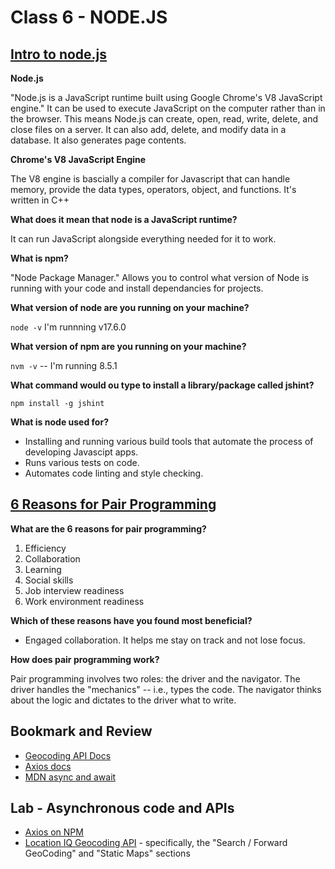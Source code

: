 # Class 6 - NODE.JS

## [Intro to node.js](https://www.sitepoint.com/an-introduction-to-node-js/)

**Node.js**

"Node.js is a JavaScript runtime built using Google Chrome's V8 JavaScript engine." It can be used to execute JavaScript on the computer rather than in the browser. This means Node.js can create, open, read, write, delete, and close files on a server. It can also add, delete, and modify data in a database. It also generates page contents.

**Chrome's V8 JavaScript Engine**

The V8 engine is bascially a compiler for Javascript that can handle memory, provide the data types, operators, object, and functions. It's written in C++

**What does it mean that node is a JavaScript runtime?**

It can run JavaScript alongside everything needed for it to work.

**What is npm?**

"Node Package Manager." Allows you to control what version of Node is running with your code and install dependancies for projects.

**What version of node are you running on your machine?**

`node -v`  I'm runnning v17.6.0

**What version of npm are you running on your machine?**

`nvm -v` -- I'm running 8.5.1

**What command would ou type to install a library/package called jshint?**

`npm install -g jshint`

**What is node used for?**

- Installing and running various build tools that automate the process of developing Javascipt apps.
- Runs various tests on code.
- Automates code linting and style checking.

## [6 Reasons for Pair Programming](https://www.codefellows.org/blog/6-reasons-for-pair-programming/)

**What are the 6 reasons for pair programming?**

1. Efficiency
2. Collaboration
3. Learning
4. Social skills
5. Job interview readiness
6. Work environment readiness

**Which of these reasons have you found most beneficial?**

- Engaged collaboration. It helps me stay on track and not lose focus.

**How does pair programming work?**

Pair programming involves two roles: the driver and the navigator. The driver handles the "mechanics" -- i.e., types the code. The navigator thinks about the logic and dictates to the driver what to write.

## Bookmark and Review

- [Geocoding API Docs](https://locationiq.com/)
- [Axios docs](https://www.npmjs.com/package/axios)
- [MDN async and await](https://developer.mozilla.org/en-US/docs/Learn/JavaScript/Asynchronous/Promises)


## Lab - Asynchronous code and APIs

- [Axios on NPM](https://www.npmjs.com/package/axios)
- [Location IQ Geocoding API](https://locationiq.com/docs#search-forward-geocoding) - specifically, the "Search / Forward GeoCoding" and "Static Maps" sections